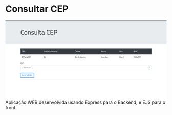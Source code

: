 # Consultar CEP
![alt text](screenshot-show.png)
Aplicação WEB desenvolvida usando Express para o Backend, e EJS para o front.
